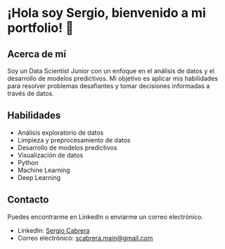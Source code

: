 # ¡Hola soy Sergio, bienvenido a mi portfolio! 👋

## Acerca de mí
Soy un Data Scientist Junior con un enfoque en el análisis de datos y el desarrollo de modelos predictivos. Mi objetivo es aplicar mis habilidades para resolver problemas desafiantes y tomar decisiones informadas a través de datos.
## Habilidades
- Análisis exploratorio de datos <br>
- Limpieza y preprocesamiento de datos <br>
- Desarrollo de modelos predictivos <br>
- Visualización de datos <br>
- Python <br>
- Machine Learning <br>
- Deep Learning <br>

## Contacto
Puedes encontrarme en LinkedIn o enviarme un correo electrónico.

- LinkedIn: [Sergio Cabrera](https://www.linkedin.com/in/sergio-cabrera-dominguez-dev)<br>
- Correo electrónico: scabrera.main@gmail.com


